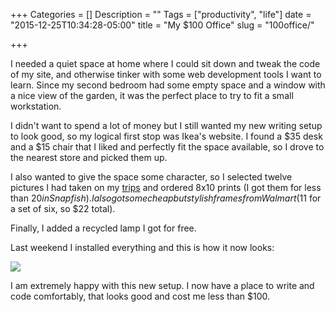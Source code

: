 +++
Categories = []
Description = ""
Tags = ["productivity", "life"]
date = "2015-12-25T10:34:28-05:00"
title = "My $100 Office"
slug = "100office/"

+++


I needed a quiet space at home where I could sit down and tweak the code of my site, and otherwise tinker with some web development tools I want to learn. Since my second bedroom had some empty space and a window with a nice view of the garden, it was the perfect place to try to fit a small workstation.

I didn't want to spend a lot of money but I still wanted my new writing setup to look good, so my logical first stop was Ikea's website. I found a $35 desk and a $15 chair that I liked and perfectly fit the space available, so I drove to the nearest store and picked them up.

I also wanted to give the space some character, so I selected twelve pictures I had taken on my [trips](../photos/) and ordered 8x10 prints (I got them for less than $20 in Snapfish).  I also got some cheap but stylish frames from Walmart ($11 for a set of six, so $22 total).

Finally, I added a recycled lamp I got for free.

Last weekend I installed everything and this is how it now looks:

<img src = "/images/workstation.jpg">

I am extremely happy with this new setup. I now have a place to write and code comfortably, that looks good and cost me less than $100.

